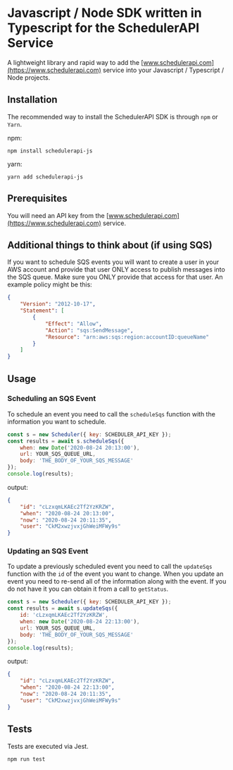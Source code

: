# Javascript / Node SDK written in Typescript for the SchedulerAPI Service

A lightweight library and rapid way to add the [www.schedulerapi.com](https://www.schedulerapi.com) service into your Javascript / Typescript / Node projects.

## Installation

The recommended way to install the SchedulerAPI SDK is through `npm` or `Yarn`.

npm:
```shell script
npm install schedulerapi-js
```

yarn:
```shell
yarn add schedulerapi-js
```

## Prerequisites

You will need an API key from the [www.schedulerapi.com](https://www.schedulerapi.com) service.  

## Additional things to think about (if using SQS)

If you want to schedule SQS events you will want to create a user in your AWS account and provide that user ONLY access to publish messages into the SQS queue.  Make sure you ONLY provide that access for that user.  An example policy might be this:

```json
{
    "Version": "2012-10-17",
    "Statement": [
        {
            "Effect": "Allow",
            "Action": "sqs:SendMessage",
            "Resource": "arn:aws:sqs:region:accountID:queueName"
        }
    ]
}
```

## Usage

### Scheduling an SQS Event

To schedule an event you need to call the `scheduleSqs` function with the information you want to schedule.

```javascript
const s = new Scheduler({ key: SCHEDULER_API_KEY });
const results = await s.scheduleSqs({
    when: new Date('2020-08-24 20:13:00'),
    url: YOUR_SQS_QUEUE_URL,
    body: 'THE_BODY_OF_YOUR_SQS_MESSAGE'
});
console.log(results);
```

output:
```json
{
    "id": "cLzxqmLKAEc2Tf2YzKRZW",
    "when": "2020-08-24 20:13:00",
    "now": "2020-08-24 20:11:35",
    "user": "CkM2xwzjvxjGhWeiMFWy9s"
}
```

### Updating an SQS Event

To update a previously scheduled event you need to call the `updateSqs` function with the `id` of the event you want to change.  When you update an event you need to re-send all of the information along with the event.  If you do not have it you can obtain it from a call to `getStatus`.

```javascript
const s = new Scheduler({ key: SCHEDULER_API_KEY });
const results = await s.updateSqs({
    id: 'cLzxqmLKAEc2Tf2YzKRZW',
    when: new Date('2020-08-24 22:13:00'),
    url: YOUR_SQS_QUEUE_URL,
    body: 'THE_BODY_OF_YOUR_SQS_MESSAGE'
});
console.log(results);
```

output:
```json
{
    "id": "cLzxqmLKAEc2Tf2YzKRZW",
    "when": "2020-08-24 22:13:00",
    "now": "2020-08-24 20:11:35",
    "user": "CkM2xwzjvxjGhWeiMFWy9s"
}
```


## Tests

Tests are executed via Jest.

```shell script
npm run test
```
